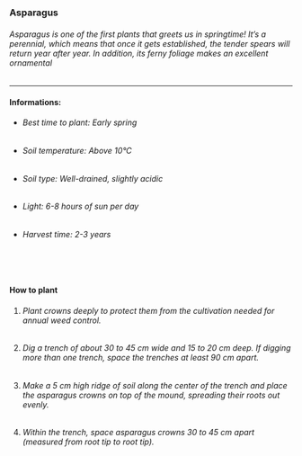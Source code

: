 ### Asparagus

###### Asparagus is one of the first plants that greets us in springtime! It’s a perennial, which means that once it gets established, the tender spears will return year after year. In addition, its ferny foliage makes an excellent ornamental

---

#### Informations:

-   ###### Best time to plant: Early spring
-   ###### Soil temperature: Above 10°C
-   ###### Soil type: Well-drained, slightly acidic
-   ###### Light: 6-8 hours of sun per day
-   ###### Harvest time: 2-3 years

###### ‎

#### How to plant

1. ###### Plant crowns deeply to protect them from the cultivation needed for annual weed control.
2. ###### Dig a trench of about 30 to 45 cm wide and 15 to 20 cm deep. If digging more than one trench, space the trenches at least 90 cm apart.
3. ###### Make a 5 cm high ridge of soil along the center of the trench and place the asparagus crowns on top of the mound, spreading their roots out evenly.
4. ###### Within the trench, space asparagus crowns 30 to 45 cm apart (measured from root tip to root tip).
